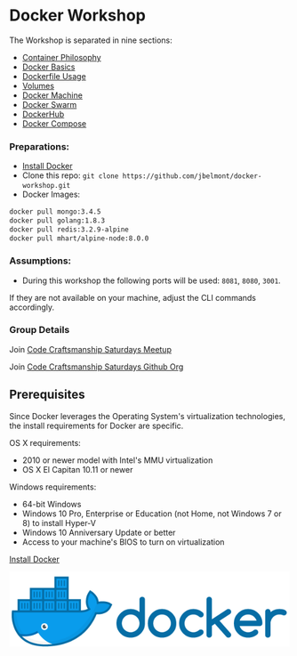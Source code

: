 # Docker Workshop

The Workshop is separated in nine sections:

* [Container Philosophy](docs/containers/README.md)
* [Docker Basics](docs/docker-basics/README.md)
* [Dockerfile Usage](docs/dockerfile/README.md)
* [Volumes](docs/volumes/README.md)
* [Docker Machine](docs/docker-machine/README.md)
* [Docker Swarm](docs/docker-swarm/README.md)
* [DockerHub](docs/dockerhub/README.md)
* [Docker Compose](docs/docker-compose/README.md)

### Preparations:

* [Install Docker](https://docs.docker.com/engine/installation/)
* Clone this repo: `git clone https://github.com/jbelmont/docker-workshop.git`
* Docker Images:

```
docker pull mongo:3.4.5
docker pull golang:1.8.3
docker pull redis:3.2.9-alpine
docker pull mhart/alpine-node:8.0.0
```

### Assumptions:

* During this workshop the following ports will be used: `8081`, `8080`, `3001`.

If they are not available on your machine, adjust the CLI commands accordingly.

### Group Details

Join [Code Craftsmanship Saturdays Meetup](https://www.meetup.com/Code-Craftsmanship-Saturdays/events/240767853/)

Join [Code Craftsmanship Saturdays Github Org](https://github.com/Code-Craftsmanship-Saturdays)

Prerequisites
-------------

Since Docker leverages the Operating System's virtualization technologies, the install requirements for Docker are specific.

OS X requirements:

- 2010 or newer model with Intel's MMU virtualization
- OS X El Capitan 10.11 or newer

Windows requirements:

- 64-bit Windows
- Windows 10 Pro, Enterprise or Education (not Home, not Windows 7 or 8) to install Hyper-V
- Windows 10 Anniversary Update or better
- Access to your machine's BIOS to turn on virtualization

[Install Docker](https://docs.docker.com/engine/installation/)

![Docker Logo](images/docker.png)
